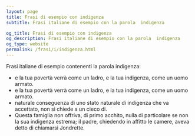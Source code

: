 ```yaml
---
layout: page
title: Frasi di esempio con indigenza 
subtitle: Frasi italiane di esempio con la parola  indigenza

og_title: Frasi di esempio con indigenza 
og_description: Frasi italiane di esempio con la parola  indigenza
og_type: website
permalink: /frasi/i/indigenza.html
---
```


Frasi italiane di esempio contenenti la parola indigenza:


- e la tua povertà verrà come un ladro, e la tua indigenza, come un uomo armato.
- e la tua povertà verrà come un ladro, e la tua indigenza, come un uomo armato.
- naturale conseguenza di uno stato naturale di indigenza che va accettato, non si chiede a un cieco di.
- Questa famiglia non offriva, di primo acchito, nulla di particolare se non la sua indigenza estrema; il padre, chiedendo in affitto le camere, aveva detto di chiamarsi Jondrette.
